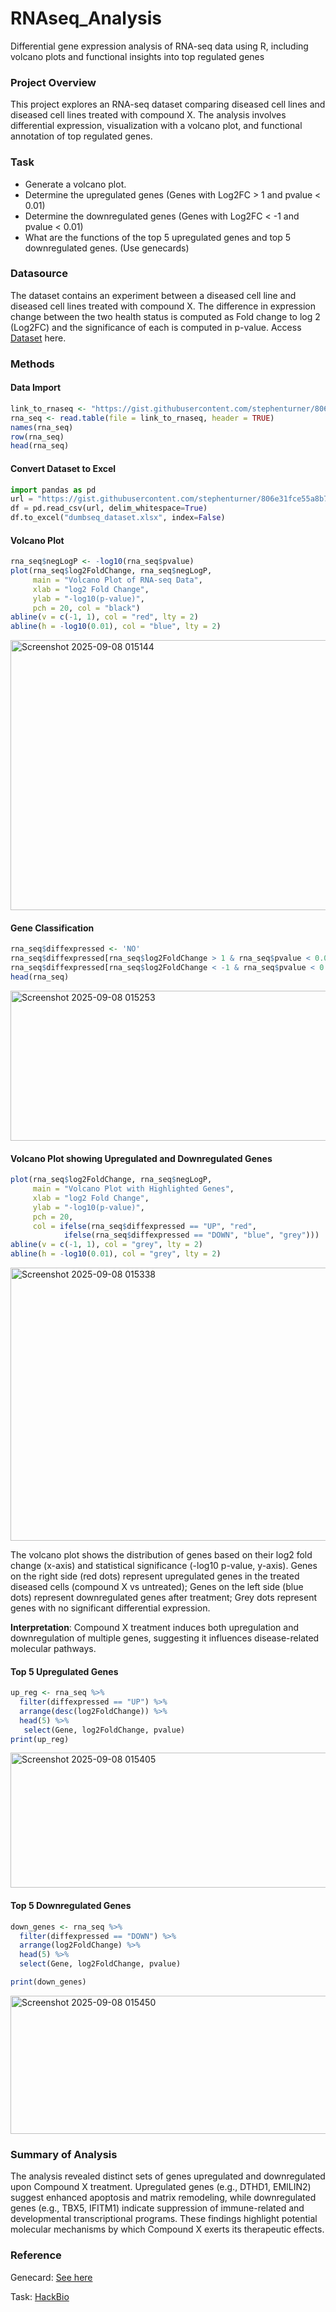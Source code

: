 # RNAseq_Analysis
Differential gene expression analysis of RNA-seq data using R, including volcano plots and functional insights into top regulated genes


### Project Overview
This project explores an RNA-seq dataset comparing diseased cell lines and diseased cell lines treated with compound X. The analysis involves differential expression, visualization with a volcano plot, and functional annotation of top regulated genes.


### Task
- Generate a volcano plot.
- Determine the upregulated genes (Genes with Log2FC > 1 and pvalue < 0.01)
- Determine the downregulated genes (Genes with Log2FC < -1 and pvalue < 0.01)
- What are the functions of the top 5 upregulated genes and top 5 downregulated genes. (Use genecards)


### Datasource
The dataset contains an experiment between a diseased cell line and diseased cell lines treated with compound X. The difference in expression change between the two health status is computed as Fold change to log 2 (Log2FC) and the significance of each is computed in p-value. Access [Dataset](https://gist.githubusercontent.com/stephenturner/806e31fce55a8b7175af/raw/1a507c4c3f9f1baaa3a69187223ff3d3050628d4/results.txt) here.


### Methods

#### Data Import
```r
link_to_rnaseq <- "https://gist.githubusercontent.com/stephenturner/806e31fce55a8b7175af/raw/1a507c4c3f9f1baaa3a69187223ff3d3050628d4/results.txt"
rna_seq <- read.table(file = link_to_rnaseq, header = TRUE)
names(rna_seq)
row(rna_seq)
head(rna_seq)
```

#### Convert Dataset to Excel
```python
import pandas as pd
url = "https://gist.githubusercontent.com/stephenturner/806e31fce55a8b7175af/raw/1a507c4c3f9f1baaa3a69187223ff3d3050628d4/results.txt"
df = pd.read_csv(url, delim_whitespace=True)
df.to_excel("dumbseq_dataset.xlsx", index=False)
```

#### Volcano Plot
```r
rna_seq$negLogP <- -log10(rna_seq$pvalue)
plot(rna_seq$log2FoldChange, rna_seq$negLogP,
     main = "Volcano Plot of RNA-seq Data",
     xlab = "log2 Fold Change",
     ylab = "-log10(p-value)",
     pch = 20, col = "black")
abline(v = c(-1, 1), col = "red", lty = 2)
abline(h = -log10(0.01), col = "blue", lty = 2)
```

<img width="704" height="432" alt="Screenshot 2025-09-08 015144" src="https://github.com/user-attachments/assets/881b2870-0155-42c0-a477-9e88e2a2c66c" />


#### Gene Classification
```r
rna_seq$diffexpressed <- 'NO'
rna_seq$diffexpressed[rna_seq$log2FoldChange > 1 & rna_seq$pvalue < 0.01] <- 'UP'
rna_seq$diffexpressed[rna_seq$log2FoldChange < -1 & rna_seq$pvalue < 0.01] <- 'DOWN'
head(rna_seq)
```

<img width="1265" height="240" alt="Screenshot 2025-09-08 015253" src="https://github.com/user-attachments/assets/5c2a5cab-0e34-47da-8d3d-0393a9e90b31" />


#### Volcano Plot showing Upregulated and Downregulated Genes
```r
plot(rna_seq$log2FoldChange, rna_seq$negLogP,
     main = "Volcano Plot with Highlighted Genes",
     xlab = "log2 Fold Change",
     ylab = "-log10(p-value)",
     pch = 20,
     col = ifelse(rna_seq$diffexpressed == "UP", "red",
            ifelse(rna_seq$diffexpressed == "DOWN", "blue", "grey")))
abline(v = c(-1, 1), col = "grey", lty = 2)
abline(h = -log10(0.01), col = "grey", lty = 2)
```

<img width="702" height="437" alt="Screenshot 2025-09-08 015338" src="https://github.com/user-attachments/assets/01d65c30-cf79-454e-b70a-5b53cebec1e1" />

The volcano plot shows the distribution of genes based on their log2 fold change (x-axis) and statistical significance (-log10 p-value, y-axis). Genes on the right side (red dots) represent upregulated genes in the treated diseased cells (compound X vs untreated); Genes on the left side (blue dots) represent downregulated genes after treatment; Grey dots represent genes with no significant differential expression.

 **Interpretation**: Compound X treatment induces both upregulation and downregulation of multiple genes, suggesting it influences disease-related molecular pathways.


#### Top 5 Upregulated Genes
```r
up_reg <- rna_seq %>%
  filter(diffexpressed == "UP") %>%
  arrange(desc(log2FoldChange)) %>%
  head(5) %>%
   select(Gene, log2FoldChange, pvalue) 
print(up_reg)
```

<img width="1265" height="216" alt="Screenshot 2025-09-08 015405" src="https://github.com/user-attachments/assets/d125019d-41f2-4610-9d8e-f60a8c0896d6" />



#### Top 5 Downregulated Genes
```r
down_genes <- rna_seq %>%
  filter(diffexpressed == "DOWN") %>%
  arrange(log2FoldChange) %>%
  head(5) %>%
  select(Gene, log2FoldChange, pvalue)

print(down_genes)
```

<img width="1267" height="221" alt="Screenshot 2025-09-08 015450" src="https://github.com/user-attachments/assets/d3630212-3fbb-4a18-a8a6-aff9f40dbff8" />

### Summary of Analysis
The analysis revealed distinct sets of genes upregulated and downregulated upon Compound X treatment. Upregulated genes (e.g., DTHD1, EMILIN2) suggest enhanced apoptosis and matrix remodeling, while downregulated genes (e.g., TBX5, IFITM1) indicate suppression of immune-related and developmental transcriptional programs. These findings highlight potential molecular mechanisms by which Compound X exerts its therapeutic effects.
### Reference
Genecard: [See here](https://www.genecards.org/) 

Task: [HackBio](https://course.thehackbio.com/classroom/2)
